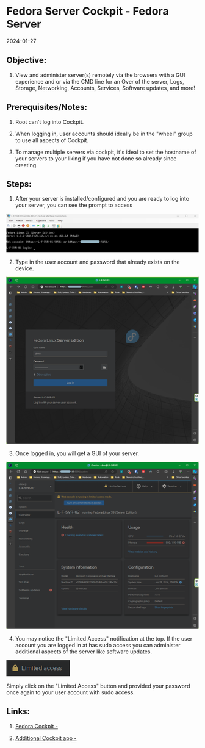 # Fedora Server Cockpit - Fedora Server

2024-01-27

## Objective:

1. View and administer server(s) remotely via the browsers with a GUI experience and or via the CMD line for an Over of the server, Logs, Storage, Networking, Accounts, Services, Software updates, and more!

## Prerequisites/Notes:

1. Root can't log into Cockpit.
	
2. When logging in, user accounts should ideally be in the "wheel" group to use all aspects of Cockpit.
	
3. To manage multiple servers via cockpit, it's ideal to set the hostname of your servers to your liking if you have not done so already since creating.
	
## Steps:

1. After your server is installed/configured and you are ready to log into your server, you can see the prompt to access
	
![Alt text](https://github.com/XXLMandalorian013/Docs-OS-Public/blob/main/Fedora/Cockpit/Setup%20-%20Fedora%20Server%20Cockpit/images/s1.png)	
	
2. Type in the user account and password that already exists on the device.
	
![Alt text](https://github.com/XXLMandalorian013/Docs-OS-Public/blob/main/Fedora/Cockpit/Setup%20-%20Fedora%20Server%20Cockpit/images/s2.png)	
	
3. Once logged in, you will get a GUI of your server.
	
![Alt text](https://github.com/XXLMandalorian013/Docs-OS-Public/blob/main/Fedora/Cockpit/Setup%20-%20Fedora%20Server%20Cockpit/images/s3.png)	
	
4. You may notice the "Limited Access" notification at the top. If the user account you are logged in at has sudo access you can administer additional aspects of the server like software updates.
	
![Alt text](https://github.com/XXLMandalorian013/Docs-OS-Public/blob/main/Fedora/Cockpit/Setup%20-%20Fedora%20Server%20Cockpit/images/s4.png)	
	
Simply click on the "Limited Access" button and provided your password once again to your user account with sudo access.

## Links:

1. [Fedora Cockpit -](https://cockpit-project.org/running.html#fedora)
	
2. [Additional Cockpit app -](https://cockpit-project.org/applications.html)

